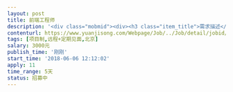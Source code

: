 ```yaml
---                
layout: post       
title: 前端工程师           
description: '<div class="mobmid"><div><h3 class="item_title">需求描述</h3><p>需求描述：前端h5实现响应式动态问卷答题效果，后台接口由我司人员配合，ui是现成的，已设计完成。<br/>要求描述：五天完成<br/>其他：无</p></div><!--info end--></div>'     
contenturl: https://www.yuanjisong.com/Webpage/Job/../Job/detail/jobid/101534      
tags: [项目制,远程+定期见面,北京]            
salary: 3000元          
publish_time: '刚刚'         
start_time: '2018-06-06 12:12:02'           
apply: 11                   
time_range: 5天              
status: 招募中                  
---                 
```

